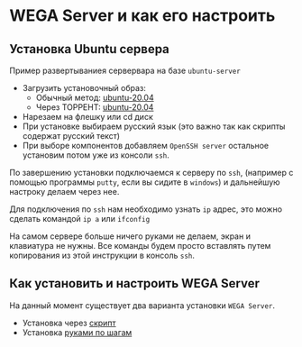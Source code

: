 # WEGA Server и как его настроить
## Установка Ubuntu сервера
Пример развертываниея сервервара на базе `ubuntu-server`

* Загрузить установочный образ: 
    * Обычный метод: [ubuntu-20.04](https://releases.ubuntu.com/20.04/ubuntu-20.04.3-live-server-amd64.iso)
    * Через ТОРРЕНТ: [ubuntu-20.04](https://releases.ubuntu.com/20.04/ubuntu-20.04.3-live-server-amd64.iso.torrent)
* Нарезаем на флешку или cd диск
* При установке выбираем русский язык (это важно так как скрипты содержат русский текст)
* При выборе компонентов добавляем `OpenSSH server` остальное установим потом уже из консоли `ssh`.


По завершению установки подключаемся к серверу по `ssh`, (например с помощью программы `putty`, если вы сидите в `windows`) и дальнейшую настроку делаем через нее. 

Для подключения по `ssh` нам необходимо узнать `ip` адрес, это можно сделать командой `ip a` или `ifconfig`

На самом сервере больше ничего руками не делаем, экран и клавиатура не нужны. Все команды будем просто вставлять путем копирования из этой инструкции в консоль `ssh`.

## Как установить и настроить  WEGA Server
На данный момент существует два варианта установки `WEGA Server`. 

* Установка через [скрипт](install/auto_install.md)
* Установка [руками по шагам](install/manual_install.md)